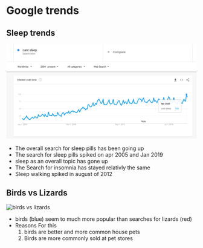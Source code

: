 # Google trends

## Sleep trends
![Sleep](sleep.png)


* The overall search for sleep pills has been going up
* The search for sleep pills spiked on apr 2005 and Jan 2019
* sleep as an overall topic has gone up
* The Search for insomnia has stayed relativly the same 
* Sleep walking spiked in august of 2012 


## Birds vs Lizards

![birds vs lizards]()
* birds (blue) seem to much more popular than searches for lizards (red)
* Reasons For this 
    1. birds are better and more common house pets
    2. Birds are more commonly sold at pet stores 

